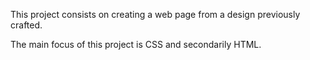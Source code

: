 This project consists on creating a web page from a design previously crafted.

The main focus of this project is CSS and secondarily HTML. 